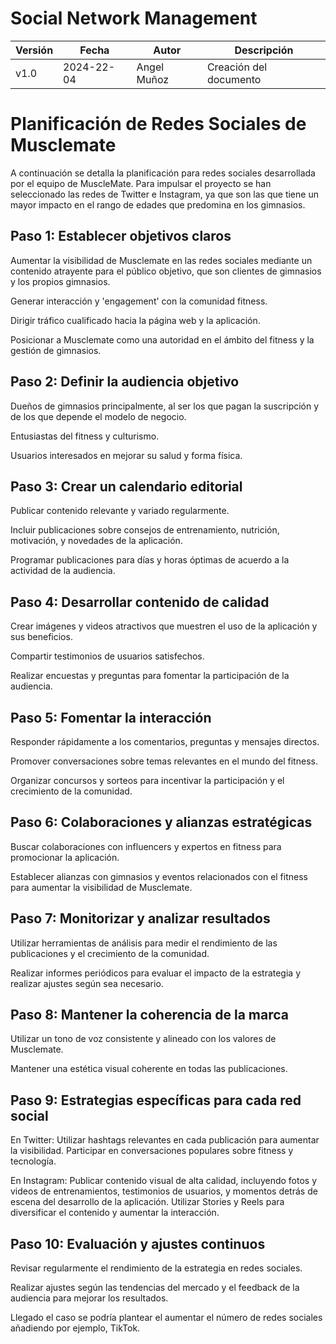 # Social Network Management

| Versión | Fecha      | Autor | Descripción            |
| ------- | ---------- | ----- | ---------------------- |
| v1.0    | 2024-22-04 | Angel Muñoz   | Creación del documento |

# Planificación de Redes Sociales de Musclemate

A continuación se detalla la planificación para redes sociales desarrollada por el equipo de MuscleMate. 
Para impulsar el proyecto se han seleccionado las redes de Twitter e Instagram, ya que son las que tiene un mayor impacto en el rango de edades que predomina en los gimnasios.

## Paso 1: Establecer objetivos claros

Aumentar la visibilidad de Musclemate en las redes sociales mediante un contenido atrayente para el público objetivo, que son clientes de gimnasios y los propios gimnasios.

Generar interacción y 'engagement' con la comunidad fitness.

Dirigir tráfico cualificado hacia la página web y la aplicación.

Posicionar a Musclemate como una autoridad en el ámbito del fitness y la gestión de gimnasios.

## Paso 2: Definir la audiencia objetivo

Dueños de gimnasios principalmente, al ser los que pagan la suscripción y de los que depende el modelo de negocio.

Entusiastas del fitness y culturismo.

Usuarios interesados en mejorar su salud y forma física.

## Paso 3: Crear un calendario editorial

Publicar contenido relevante y variado regularmente.

Incluir publicaciones sobre consejos de entrenamiento, nutrición, motivación, y novedades de la aplicación.

Programar publicaciones para días y horas óptimas de acuerdo a la actividad de la audiencia.

## Paso 4: Desarrollar contenido de calidad

Crear imágenes y videos atractivos que muestren el uso de la aplicación y sus beneficios.

Compartir testimonios de usuarios satisfechos.

Realizar encuestas y preguntas para fomentar la participación de la audiencia.

## Paso 5: Fomentar la interacción

Responder rápidamente a los comentarios, preguntas y mensajes directos.

Promover conversaciones sobre temas relevantes en el mundo del fitness.

Organizar concursos y sorteos para incentivar la participación y el crecimiento de la comunidad.

## Paso 6: Colaboraciones y alianzas estratégicas

Buscar colaboraciones con influencers y expertos en fitness para promocionar la aplicación.

Establecer alianzas con gimnasios y eventos relacionados con el fitness para aumentar la visibilidad de Musclemate.

## Paso 7: Monitorizar y analizar resultados

Utilizar herramientas de análisis para medir el rendimiento de las publicaciones y el crecimiento de la comunidad.

Realizar informes periódicos para evaluar el impacto de la estrategia y realizar ajustes según sea necesario.

## Paso 8: Mantener la coherencia de la marca

Utilizar un tono de voz consistente y alineado con los valores de Musclemate.

Mantener una estética visual coherente en todas las publicaciones.

## Paso 9: Estrategias específicas para cada red social

En Twitter: Utilizar hashtags relevantes en cada publicación para aumentar la visibilidad. Participar en conversaciones populares sobre fitness y tecnología.

En Instagram: Publicar contenido visual de alta calidad, incluyendo fotos y videos de entrenamientos, testimonios de usuarios, y momentos detrás de escena del desarrollo de la aplicación. Utilizar Stories y Reels para diversificar el contenido y aumentar la interacción.

## Paso 10: Evaluación y ajustes continuos

Revisar regularmente el rendimiento de la estrategia en redes sociales.

Realizar ajustes según las tendencias del mercado y el feedback de la audiencia para mejorar los resultados.

Llegado el caso se podría plantear el aumentar el número de redes sociales añadiendo por ejemplo, TikTok.